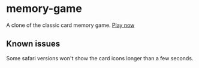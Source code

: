 # memory-game

A clone of the classic card memory game.
[Play now](https://get2dachoppa.github.io/memory-game/)

## Known issues 

Some safari versions won't show the card icons longer than a few seconds.
